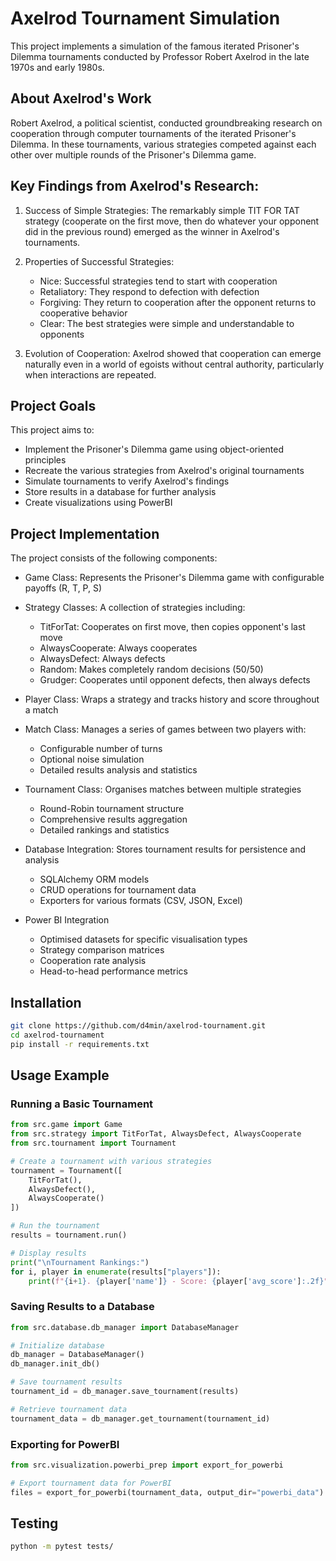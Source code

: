 # Axelrod Tournament Simulation 

This project implements a simulation of the famous iterated Prisoner's Dilemma tournaments conducted by Professor Robert Axelrod in the late 1970s and early 1980s.

## About Axelrod's Work

Robert Axelrod, a political scientist, conducted groundbreaking research on cooperation through computer tournaments of the iterated Prisoner's Dilemma. In these tournaments, various strategies competed against each other over multiple rounds of the Prisoner's Dilemma game.

## Key Findings from Axelrod's Research:

1. Success of Simple Strategies: The remarkably simple TIT FOR TAT strategy (cooperate on the first move, then do whatever your opponent did in the previous round) emerged as the winner in Axelrod's tournaments.

1. Properties of Successful Strategies:

    - Nice: Successful strategies tend to start with cooperation
    - Retaliatory: They respond to defection with defection
    - Forgiving: They return to cooperation after the opponent returns to cooperative behavior
    - Clear: The best strategies were simple and understandable to opponents

1. Evolution of Cooperation: Axelrod showed that cooperation can emerge naturally even in a world of egoists without central authority, particularly when interactions are repeated.

## Project Goals

This project aims to:

- Implement the Prisoner's Dilemma game using object-oriented principles
- Recreate the various strategies from Axelrod's original tournaments
- Simulate tournaments to verify Axelrod's findings
- Store results in a database for further analysis
- Create visualizations using PowerBI

## Project Implementation

The project consists of the following components:

- Game Class: Represents the Prisoner's Dilemma game with configurable payoffs (R, T, P, S)

- Strategy Classes: A collection of strategies including:

    - TitForTat: Cooperates on first move, then copies opponent's last move
    - AlwaysCooperate: Always cooperates
    - AlwaysDefect: Always defects
    - Random: Makes completely random decisions (50/50)
    - Grudger: Cooperates until opponent defects, then always defects

- Player Class: Wraps a strategy and tracks history and score throughout a match

- Match Class: Manages a series of games between two players with:
    - Configurable number of turns
    - Optional noise simulation
    - Detailed results analysis and statistics

- Tournament Class: Organises matches between multiple strategies
    - Round-Robin tournament structure
    - Comprehensive results aggregation
    - Detailed rankings and statistics

- Database Integration: Stores tournament results for persistence and analysis
    - SQLAlchemy ORM models
    - CRUD operations for tournament data
    - Exporters for various formats (CSV, JSON, Excel)

- Power BI Integration
    - Optimised datasets for specific visualisation types
    - Strategy comparison matrices
    - Cooperation rate analysis
    - Head-to-head performance metrics
    
## Installation 

```bash
git clone https://github.com/d4min/axelrod-tournament.git
cd axelrod-tournament
pip install -r requirements.txt
```

## Usage Example

### Running a Basic Tournament

```python
from src.game import Game
from src.strategy import TitForTat, AlwaysDefect, AlwaysCooperate
from src.tournament import Tournament

# Create a tournament with various strategies
tournament = Tournament([
    TitForTat(),
    AlwaysDefect(),
    AlwaysCooperate()
])

# Run the tournament
results = tournament.run()

# Display results
print("\nTournament Rankings:")
for i, player in enumerate(results["players"]):
    print(f"{i+1}. {player['name']} - Score: {player['avg_score']:.2f}")
```

### Saving Results to a Database

```python
from src.database.db_manager import DatabaseManager

# Initialize database
db_manager = DatabaseManager()
db_manager.init_db()

# Save tournament results
tournament_id = db_manager.save_tournament(results)

# Retrieve tournament data
tournament_data = db_manager.get_tournament(tournament_id)
```

### Exporting for PowerBI

```python
from src.visualization.powerbi_prep import export_for_powerbi

# Export tournament data for PowerBI
files = export_for_powerbi(tournament_data, output_dir="powerbi_data")
```

## Testing 

```bash
python -m pytest tests/
```